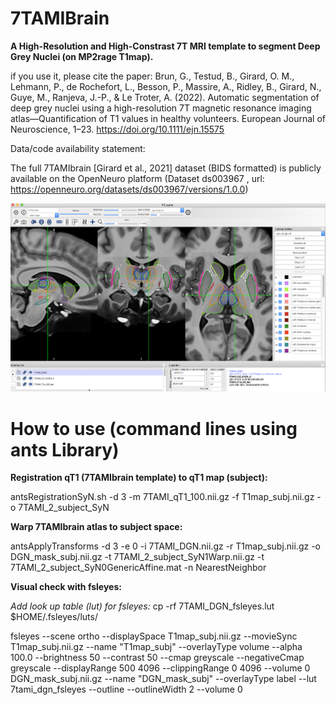 # 7TAMIBrain

**A High-Resolution and High-Constrast 7T MRI template to segment Deep Grey Nuclei (on MP2rage T1map).**

if you use it, please cite the paper:
Brun, G., Testud, B., Girard, O. M., Lehmann, P., de Rochefort, L., Besson, P., Massire, A., Ridley, B., Girard, N., Guye, M., Ranjeva, J.-P., & Le Troter, A. (2022). Automatic segmentation of deep grey nuclei using a high-resolution 7T magnetic resonance imaging atlas—Quantification of T1 values in healthy volunteers. European Journal of Neuroscience, 1–23. https://doi.org/10.1111/ejn.15575

Data/code availability statement:

The full 7TAMIbrain [Girard et al., 2021] dataset (BIDS formatted) is publicly available on the OpenNeuro platform (Dataset ds003967 , url: https://openneuro.org/datasets/ds003967/versions/1.0.0)


![Viewer fsleyes](fsleyes_view.png?raw=true "FSLEYES")


# How to use (command lines using ants Library)

**Registration qT1 (7TAMIbrain template) to qT1 map (subject):**

antsRegistrationSyN.sh -d 3 -m 7TAMI_qT1_100.nii.gz -f T1map_subj.nii.gz -o 7TAMI_2_subject_SyN

**Warp 7TAMIbrain atlas to subject space:**

antsApplyTransforms -d 3 -e 0 -i 7TAMI_DGN.nii.gz -r T1map_subj.nii.gz -o DGN_mask_subj.nii.gz -t 7TAMI_2_subject_SyN1Warp.nii.gz -t 7TAMI_2_subject_SyN0GenericAffine.mat -n NearestNeighbor

**Visual check with fsleyes:**

*Add look up table (lut) for fsleyes:*
cp -rf 7TAMI_DGN_fsleyes.lut $HOME/.fsleyes/luts/

fsleyes --scene ortho --displaySpace T1map_subj.nii.gz --movieSync T1map_subj.nii.gz --name "T1map_subj" --overlayType volume --alpha 100.0 --brightness 50 --contrast 50 --cmap greyscale --negativeCmap greyscale --displayRange 500 4096 --clippingRange 0 4096 --volume 0 DGN_mask_subj.nii.gz --name "DGN_mask_subj" --overlayType label --lut 7tami_dgn_fsleyes --outline --outlineWidth 2 --volume 0


